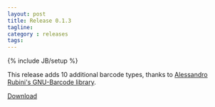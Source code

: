 ```yaml
---
layout: post
title: Release 0.1.3
tagline:
category : releases
tags:
---
```

{% include JB/setup %}

This release adds 10 additional barcode types, thanks to [Alessandro Rubini's GNU-Barcode library](http://arcana.linux.it/software/barcode/barcode.html).

[Download](/pages/download.html)
